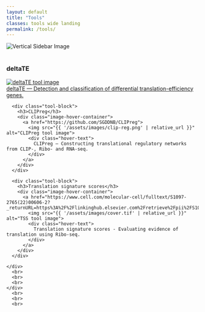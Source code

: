 ```yaml
---
layout: default
title: "Tools"
classes: tools wide landing
permalink: /tools/
---
```


<section class="page-section full-page-layout fade-in">
    <div class="sidebar-image">
      <img src="{{ '/assets/images/Thesis_cover.png' | relative_url }}" alt="Vertical Sidebar Image" />
    </div>
    <div class="main-content">
    <br>
    <div class="tool-gallery">
      <div class="tool-block">
        <h3>deltaTE</h3>
        <div class="image-hover-container">
          <a href="https://github.com/SGDDNB/translational_regulation">
            <img src="{{ '/assets/images/delta-te.png' | relative_url }}" alt="deltaTE tool image">
            <div class="hover-text">
              deltaTE — Detection and classification of differential translation-efficiency genes.
            </div>
          </a>
        </div>
      </div>
    
      <div class="tool-block">
        <h3>CLIPreg</h3>
        <div class="image-hover-container">
          <a href="https://github.com/SGDDNB/CLIPreg">
            <img src="{{ '/assets/images/clip-reg.png' | relative_url }}" alt="CLIPreg tool image">
            <div class="hover-text">
              CLIPreg — Constructing translational regulatory networks from CLIP-, Ribo- and RNA-seq.
            </div>
          </a>
        </div>
      </div>
    
      <div class="tool-block">
        <h3>Translation signature scores</h3>
        <div class="image-hover-container">
          <a href="https://www.cell.com/molecular-cell/fulltext/S1097-2765(22)00606-2?_returnURL=https%3A%2F%2Flinkinghub.elsevier.com%2Fretrieve%2Fpii%2FS1097276522006062%3Fshowall%3Dtrue">
            <img src="{{ '/assets/images/cover.tif' | relative_url }}" alt="TSS tool image">
            <div class="hover-text">
              Translation signature scores - Evaluating evidence of translation using Ribo-seq.
            </div>
          </a>
        </div>
      </div>

    </div>
      <br>
      <br>
      <br>
    </div>
      <br>
      <br>
      <br>
</section>





